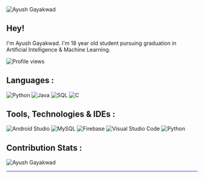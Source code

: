 ![Ayush Gayakwad](https://user-images.githubusercontent.com/94968916/167086400-ec66a44a-d2a6-4f11-adf8-be36c370a19f.png)

## Hey!
I'm Ayush Gayakwad. I'm 18 year old student pursuing graduation in Artificial Intelligence & Machine Learning.

<img src="https://gpvc.arturio.dev/ayushgayakwad" alt="Profile views"/>

## Languages :
![Python](https://img.shields.io/badge/python-3670A0?style=for-the-badge&logoColor=ffdd54) ![Java](https://img.shields.io/badge/java-%23ED8B00.svg?style=for-the-badge&logo=java&logoColor=white) ![SQL](https://img.shields.io/badge/SQL-000B1D.svg?style=for-the-badge) ![C](https://img.shields.io/badge/C-00599C?style=for-the-badge)

## Tools, Technologies & IDEs :
![Android Studio](https://img.shields.io/badge/Android%20Studio-3DDC84.svg?style=for-the-badge&logo=android-studio&logoColor=white) ![MySQL](https://img.shields.io/badge/mysql-000B1D.svg?style=for-the-badge&logo=mysql&logoColor=white) ![Firebase](https://img.shields.io/badge/firebase-%23039BE5.svg?style=for-the-badge&logo=firebase) ![Visual Studio Code](https://img.shields.io/badge/Visual%20Studio%20Code-0078d7.svg?style=for-the-badge&logo=visual-studio-code&logoColor=white) ![Python](https://img.shields.io/badge/Python%20IDLE-%23DC322F?style=for-the-badge&logo=python&logoColor=ffdd54) 

## Contribution Stats :

<div>
<p><img align="center" src="https://github-readme-streak-stats.herokuapp.com/?user=ayushgayakwad&theme=dark" alt="Ayush Gayakwad" /></p>
</div>

<hr style="height:2px;border-width:1;border-radius: 5px;color:#8080ff;background-color:#8080ff">
